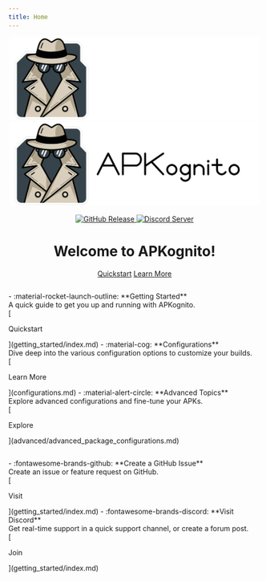 ```yaml
---
title: Home
---
```


<p align="center">
  <img alt="APKognito Logo" src="images/dark-wide.webp#only-dark" width="500" />
  <img alt="APKognito Logo" src="images/light-wide.webp#only-light" width="500" />
</p>

<p align="center">
  <a href="https://github.com/Sombody101/APKognito/releases">
    <img alt="GitHub Release" src="https://img.shields.io/github/v/release/Sombody101/APKognito?style=for-the-badge&logo=github&labelColor=282c34&color=4192d1">
  </a>
  <a href="https://discord.gg/rNR2VHySgF">
    <img alt="Discord Server" src="https://img.shields.io/discord/1349622244707405824?style=for-the-badge&logo=discord&labelColor=282c34&color=7289da">
  </a>
</p>

<h1 align="center">Welcome to APKognito!</h1>

<div align="center">
  <a href="getting_started" class="md-button md-button--primary">Quickstart</a>
  <a href="configurations" class="md-button">Learn More</a>
</div>

<div class="grid cards" markdown>
-   :material-rocket-launch-outline: **Getting Started**
    <br />
    A quick guide to get you up and running with APKognito.
    <br />
    [<span class="md-button">Quickstart</span>](getting_started/index.md)
-   :material-cog: **Configurations**
    <br />
    Dive deep into the various configuration options to customize your builds.
    <br />
    [<span class="md-button">Learn More</span>](configurations.md)
-   :material-alert-circle: **Advanced Topics**
    <br />
    Explore advanced configurations and fine-tune your APKs.
    <br />
    [<span class="md-button">Explore</span>](advanced/advanced_package_configurations.md)

</div>

<div class="grid cards" markdown>
-   :fontawesome-brands-github: **Create a GitHub Issue**
    <br />
    Create an issue or feature request on GitHub.
    <br />
    [<span class="md-button">Visit</span>](getting_started/index.md)
-   :fontawesome-brands-discord: **Visit Discord**
    <br />
    Get real-time support in a quick support channel, or create a forum post.
    <br />
    [<span class="md-button">Join</span>](getting_started/index.md)
</div>

<style>
.grid.cards {
  display: grid;
  grid-template-columns: repeat(auto-fit, minmax(300px, 1fr));
  gap: 1em;
  margin-top: 2em;
}
</style>
